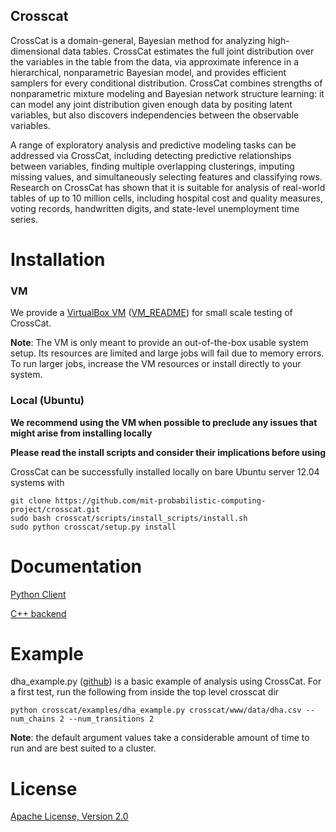 Crosscat
--------------

CrossCat is a domain-general, Bayesian method for analyzing high-dimensional data tables. CrossCat estimates the full joint distribution over the variables in the table from the data, via approximate inference in a hierarchical, nonparametric Bayesian model, and provides efficient samplers for every conditional distribution. CrossCat combines strengths of nonparametric mixture modeling and Bayesian network structure learning: it can model any joint distribution given enough data by positing latent variables, but also discovers independencies between the observable variables.

A range of exploratory analysis and predictive modeling tasks can be addressed via CrossCat, including detecting predictive relationships between variables, finding multiple overlapping clusterings, imputing missing values, and simultaneously selecting features and classifying rows. Research on CrossCat has shown that it is suitable for analysis of real-world tables of up to 10 million cells, including hospital cost and quality measures, voting records, handwritten digits, and state-level unemployment time series.

# Installation

### VM

We provide a [VirtualBox VM](https://docs.google.com/file/d/0B_x0H2s37jOVanBmYVJMWElPQWM/edit?usp=drive_web) ([VM_README](https://github.com/mit-probabilistic-computing-project/vm-install-crosscat/blob/master/VM_README.md)) for small scale testing of CrossCat.

**Note**: The VM is only meant to provide an out-of-the-box usable system setup.  Its resources are limited and large jobs will fail due to memory errors.  To run larger jobs, increase the VM resources or install directly to your system.

### Local (Ubuntu)

**We recommend using the VM when possible to preclude any issues that might arise from installing locally**

**Please read the install scripts and consider their implications before using**

CrossCat can be successfully installed locally on bare Ubuntu server 12.04 systems with

    git clone https://github.com/mit-probabilistic-computing-project/crosscat.git
    sudo bash crosscat/scripts/install_scripts/install.sh
    sudo python crosscat/setup.py install

# Documentation


[Python Client](https://docs.google.com/file/d/0B_CtKGJ4pH2TdmNRZkhmamg5aVU/edit?usp=drive_web)

[C++ backend](https://docs.google.com/file/d/0B_CtKGJ4pH2TeVo0Zk5IT3V6S0E/edit?usp=drive_web)

# Example

dha\_example.py ([github](https://github.com/mit-probabilistic-computing-project/crosscat/blob/master/examples/dha_example.py)) is a basic example of analysis using CrossCat.  For a first test, run the following from inside the top level crosscat dir

    python crosscat/examples/dha_example.py crosscat/www/data/dha.csv --num_chains 2 --num_transitions 2


**Note**: the default argument values take a considerable amount of time to run and are best suited to a cluster.

# License

[Apache License, Version 2.0](https://github.com/mit-probabilistic-computing-project/crosscat/blob/master/LICENSE)
